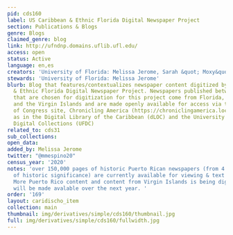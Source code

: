 ```yaml
---
pid: cds160
label: US Caribbean & Ethnic Florida Digital Newspaper Project
section: Publications & Blogs
genre: Blogs
claimed_genre: blog
link: http://ufndnp.domains.uflib.ufl.edu/
access: open
status: Active
language: en,es
creators: 'University of Florida: Melissa Jerome, Sarah &quot; Moxy&quot;  Moczygemba '
stewards: 'University of Florida: Melissa Jerome'
blurb: Blog that features/contextualizes newspaper content digitized by the US Caribbean
  & Ethnic Florida Digital Newspaper Project. Newspapers published between 1800-1963
  that are chosen for digitization for this project come from Florida, Puerto Rico
  and the Virgin Islands and are made openly available for access via the Library
  of Congress site, Chronicling America (https://chroniclingamerica.loc.gov/) as well
  as in the Digital Library of the Caribbean (dLOC) and the University of Florida
  Digital Collections (UFDC)
related_to: cds31
sub_collections:
open_data:
added_by: Melissa Jerome
twitter: "@mmespino20"
census_year: '2020'
notes: 'over 150,000 pages of historic Puerto Rican newspapers (from 4 unique titles
  of historic significance) are currently available for viewing & text searching;
  More Puerto Rico content and content from Virgin Islands is being digitized and
  will be made avalable over the next year. '
order: '169'
layout: caridischo_item
collection: main
thumbnail: img/derivatives/simple/cds160/thumbnail.jpg
full: img/derivatives/simple/cds160/fullwidth.jpg
---
```

